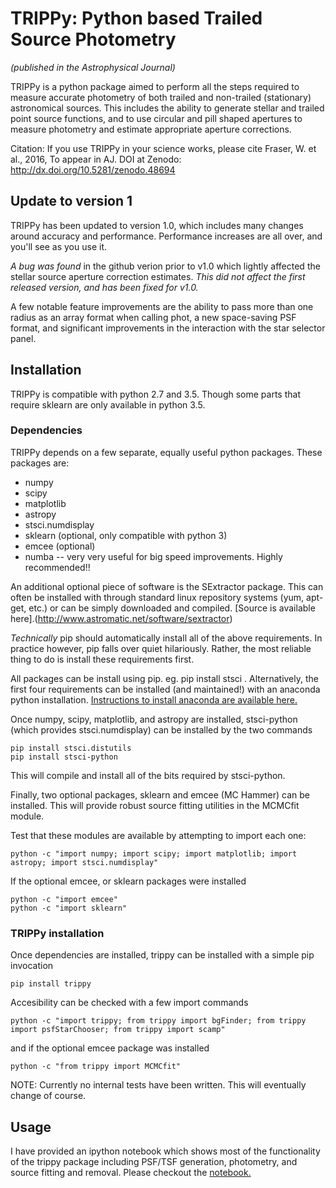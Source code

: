 
# TRIPPy: Python based Trailed Source Photometry 
*(published in the Astrophysical Journal)*

TRIPPy is a python package aimed to perform all the steps required to measure accurate photometry of both trailed and non-trailed (stationary) astronomical sources. This includes the ability to generate stellar and trailed point source functions, and to use circular and pill shaped apertures to measure photometry and estimate appropriate aperture corrections.

Citation: If you use TRIPPy in your science works, please cite Fraser, W. et al., 2016, To appear in AJ. 
DOI at Zenodo: http://dx.doi.org/10.5281/zenodo.48694

## Update to version 1

TRIPPy has been updated to version 1.0, which includes many changes around accuracy and performance. Performance increases are all over, and you'll see as you use it. 

*A bug was found* in the github verion prior to v1.0 which lightly affected the stellar source aperture correction estimates. _This did not affect the first released version, and has been fixed for v1.0._ 

A few notable feature improvements are the ability to pass more than one radius as an array format when calling phot, a new space-saving PSF format, and significant improvements in the interaction with the star selector panel. 

## Installation

TRIPPy is compatible with python 2.7 and 3.5. Though some parts that require sklearn are only available in python 3.5.

### Dependencies

TRIPPy depends on a few separate, equally useful python packages. These packages are:
* numpy
* scipy
* matplotlib
* astropy
* stsci.numdisplay
* sklearn (optional, only compatible with python 3)
* emcee (optional)
* numba -- very very useful for big speed improvements. Highly recommended!!

An additional optional piece of software is the SExtractor package. This can often be installed with through standard
linux repository systems (yum, apt-get, etc.) or can be simply downloaded and compiled. [Source is available here].(http://www.astromatic.net/software/sextractor)


*Technically* pip should automatically install all of the above requirements. In practice however, pip falls over quiet
hilariously. Rather, the most reliable thing to do is install these requirements first.

All packages can be install using pip. eg. pip install stsci . Alternatively, the first four requirements can be
installed (and maintained!) with an anaconda python installation. [Instructions to install anaconda are available here.](https://www.continuum.io/)

Once numpy, scipy, matplotlib, and astropy are installed, stsci-python (which provides stsci.numdisplay) can be
installed by the two commands

    pip install stsci.distutils
    pip install stsci-python

This will compile and install all of the bits required by stsci-python.

Finally, two optional packages, sklearn and emcee (MC Hammer) can be installed. This will provide robust source fitting utilities in
the MCMCfit module.

Test that these modules are available by attempting to import each one:

    python -c "import numpy; import scipy; import matplotlib; import astropy; import stsci.numdisplay"

If the optional emcee, or sklearn packages were installed

    python -c "import emcee"
    python -c "import sklearn"


### TRIPPy installation

Once dependencies are installed, trippy can be installed with a simple pip invocation

    pip install trippy
    

Accesibility can be checked with a few import commands

    python -c "import trippy; from trippy import bgFinder; from trippy import psfStarChooser; from trippy import scamp"

and if the optional emcee package was installed

    python -c "from trippy import MCMCfit"


NOTE: Currently no internal tests have been written. This will eventually change of course.



## Usage

I have provided an ipython notebook which shows most of the functionality of the trippy package including PSF/TSF
generation, photometry, and source fitting and removal. Please checkout the [notebook.](https://github.com/fraserw/trippy/blob/master/tutorial/trippytutorial.ipynb)
